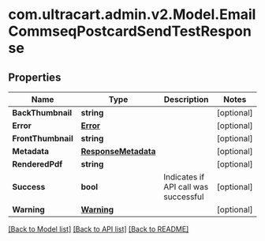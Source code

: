
# com.ultracart.admin.v2.Model.EmailCommseqPostcardSendTestResponse

## Properties

Name | Type | Description | Notes
------------ | ------------- | ------------- | -------------
**BackThumbnail** | **string** |  | [optional] 
**Error** | [**Error**](Error.md) |  | [optional] 
**FrontThumbnail** | **string** |  | [optional] 
**Metadata** | [**ResponseMetadata**](ResponseMetadata.md) |  | [optional] 
**RenderedPdf** | **string** |  | [optional] 
**Success** | **bool** | Indicates if API call was successful | [optional] 
**Warning** | [**Warning**](Warning.md) |  | [optional] 

[[Back to Model list]](../README.md#documentation-for-models)
[[Back to API list]](../README.md#documentation-for-api-endpoints)
[[Back to README]](../README.md)


